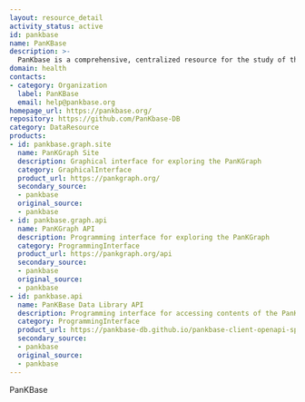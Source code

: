 ```yaml
---
layout: resource_detail
activity_status: active
id: pankbase
name: PanKBase
description: >-
  PanKbase is a comprehensive, centralized resource for the study of the human pancreas and diabetes. The PanKbase collective aims to integrate diverse type 1 diabetes (T1D) datasets with expert-curated knowledge in a centralized, open-source data hub.
domain: health
contacts:
- category: Organization
  label: PanKBase
  email: help@pankbase.org
homepage_url: https://pankbase.org/
repository: https://github.com/PanKbase-DB
category: DataResource
products:
- id: pankbase.graph.site
  name: PanKGraph Site
  description: Graphical interface for exploring the PanKGraph
  category: GraphicalInterface
  product_url: https://pankgraph.org/
  secondary_source:
  - pankbase
  original_source:
  - pankbase
- id: pankbase.graph.api
  name: PanKGraph API
  description: Programming interface for exploring the PanKGraph
  category: ProgrammingInterface
  product_url: https://pankgraph.org/api
  secondary_source:
  - pankbase
  original_source:
  - pankbase
- id: pankbase.api
  name: PanKBase Data Library API
  description: Programming interface for accessing contents of the PanKbase Data Portal
  category: ProgrammingInterface
  product_url: https://pankbase-db.github.io/pankbase-client-openapi-spec/
  secondary_source:
  - pankbase
  original_source:
  - pankbase
---
```


PanKBase
